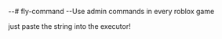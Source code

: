 --# fly-command
--Use admin commands in every roblox game

just paste the string into the executor!
